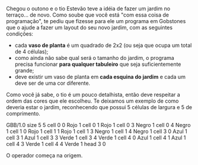 Chegou o outono e o tio Estevão teve a idéia de fazer um jardim no terraço... de novo. Como soube que você está "com essa coisa de programação", te pediu que fizesse para ele um programa em Gobstones que o ajude a fazer um layout do seu novo jardim, com as seguintes condições:

* cada **vaso de planta** é um quadrado de 2x2 (ou seja que ocupa um total  de 4 células);
* como ainda não sabe qual será o tamanho do jardim, o programa precisa funcionar **para qualquer tabuleiro** que seja suficientemente grande;
* deve existir um vaso de planta em **cada esquina do jardim** e cada um deve ser de uma cor diferente.

Como você já sabe, o tio é um pouco detalhista, então deve respeitar a ordem das cores que ele escolheu. Te deixamos um exemplo de como deveria estar o jardim, reconhecendo que possui 5 células de largura e 5 de comprimento.

<gs-board>
  GBB/1.0
    size 5 5
    cell 0 0 Rojo 1
    cell 0 1 Rojo 1
    cell 0 3 Negro 1
    cell 0 4 Negro 1
    cell 1 0 Rojo 1
    cell 1 1 Rojo 1
    cell 1 3 Negro 1
    cell 1 4 Negro 1
    cell 3 0 Azul 1
    cell 3 1 Azul 1
    cell 3 3 Verde 1
    cell 3 4 Verde 1
    cell 4 0 Azul 1
    cell 4 1 Azul 1
    cell 4 3 Verde 1
    cell 4 4 Verde 1
    head 3 0
</gs-board>

O operador começa na origem.
